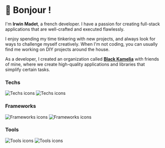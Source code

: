 # 🥖 Bonjour !

I'm **Irwin Madet**, a french developer. I have a passion for creating full-stack applications that are well-crafted and executed flawlessly.

I enjoy spending my time tinkering with new projects, and always look for ways to challenge myself creatively. When I'm not coding, you can usually find me working on DIY projects around the house.

As a developer, I created an organization called **[Black Kamelia](https://git.black-kamelia.com)** with friends of mine, where we create high-quality applications and libraries that simplify certain tasks.

### Techs

![Techs icons](https://skillicons.dev/icons?i=kotlin,java,ts,js,css,sass,html,c,python,php,mysql,postgres,redis,kafka,bash,regex,latex&theme=dark#gh-dark-mode-only)
![Techs icons](https://skillicons.dev/icons?i=kotlin,java,ts,js,css,sass,html,c,python,php,mysql,postgres,redis,kafka,bash,regex,latex&theme=light#gh-light-mode-only)

### Frameworks

![Frameworks icons](https://skillicons.dev/icons?i=ktor,spring,hibernate,nuxt,vue,react,mui,tailwind,vite,webpack,laravel&theme=dark#gh-dark-mode-only)
![Frameworks icons](https://skillicons.dev/icons?i=ktor,spring,hibernate,nuxt,vue,react,mui,tailwind,vite,webpack,laravel&theme=light#gh-light-mode-only)

### Tools

![Tools icons](https://skillicons.dev/icons?i=idea,vscode,androidstudio,gradle,maven,cmake,docker,jenkins,postman&theme=dark#gh-dark-mode-only)
![Tools icons](https://skillicons.dev/icons?i=idea,vscode,androidstudio,gradle,maven,cmake,docker,jenkins,postman&theme=light#gh-light-mode-only)
